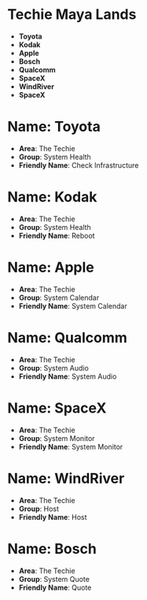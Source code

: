 # Techie Maya Lands

- __Toyota__
- __Kodak__
- __Apple__
- __Bosch__
- __Qualcomm__
- __SpaceX__
- __WindRiver__
- __SpaceX__

# Name: Toyota

- __Area__: The Techie
- __Group__: System Health
- __Friendly Name__: Check Infrastructure

# Name: Kodak

- __Area__: The Techie
- __Group__: System Health
- __Friendly Name__: Reboot

# Name: Apple

- __Area__: The Techie
- __Group__: System Calendar
- __Friendly Name__: System Calendar

# Name: Qualcomm

- __Area__: The Techie
- __Group__: System Audio
- __Friendly Name__: System Audio

# Name: SpaceX

- __Area__: The Techie
- __Group__: System Monitor
- __Friendly Name__: System Monitor

# Name: WindRiver

- __Area__: The Techie
- __Group__: Host
- __Friendly Name__: Host

# Name: Bosch

- __Area__: The Techie
- __Group__: System Quote
- __Friendly Name__: Quote

